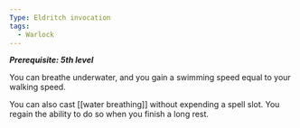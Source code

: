 ```yaml
---
Type: Eldritch invocation
tags:
  - Warlock
---
```

**_Prerequisite: 5th level_**

You can breathe underwater, and you gain a swimming speed equal to your walking speed.

You can also cast [[water breathing]] without expending a spell slot. You regain the ability to do so when you finish a long rest.